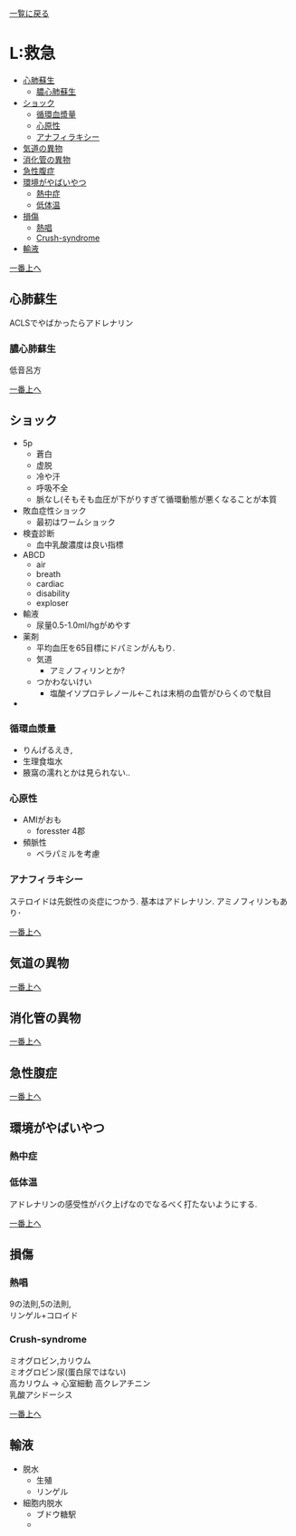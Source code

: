 [一覧に戻る](../README.md)

# L:救急

* [心肺蘇生](#心肺蘇生)
    * [膿心肺蘇生](#膿心肺蘇生)
* [ショック](#ショック)
    * [循環血漿量](#循環血漿量)
    * [心原性](#心原性)
    * [アナフィラキシー](#アナフィラキシー)
* [気道の異物](#気道の異物)
* [消化管の異物](#消化管の異物)
* [急性腹症](#急性腹症)
* [環境がやばいやつ](#環境がやばいやつ)
    * [熱中症](#熱中症)
    * [低体温](#低体温)
* [損傷](#損傷)
    * [熱唱](#熱唱)
    * [Crush-syndrome](#crush-syndrome)
* [輸液](#輸液)


[一番上へ](#l:救急)
## 心肺蘇生
ACLSでやばかったらアドレナリン
### 膿心肺蘇生
低音呂方

[一番上へ](#l:救急)
## ショック
* 5p
    * 蒼白
    * 虚脱
    * 冷や汗
    * 呼吸不全
    * 脈なし(そもそも血圧が下がりすぎて循環動態が悪くなることが本質
* 敗血症性ショック
    * 最初はワームショック
* 検査診断
    * 血中乳酸濃度は良い指標
* ABCD
    * air
    * breath
    * cardiac
    * disability
    * exploser
* 輸液
    * 尿量0.5-1.0ml/hgがめやす
* 薬剤
    * 平均血圧を65目標にドパミンがんもり.
    * 気道
        * アミノフィリンとか?
    * つかわないけい
        * 塩酸イソプロテレノール←これは末梢の血管がひらくので駄目
* 
### 循環血漿量
* りんげるえき,
* 生理食塩水
* 腋窩の濡れとかは見られない..
### 心原性
* AMIがおも  
    * foresster 4郡  
* 頻脈性
    * ベラパミルを考慮

### アナフィラキシー
ステロイドは先鋭性の炎症につかう.
基本はアドレナリン.
アミノフィリンもあり･


[一番上へ](#l:救急)
## 気道の異物
[一番上へ](#l:救急)
## 消化管の異物
[一番上へ](#l:救急)
## 急性腹症
[一番上へ](#l:救急)
## 環境がやばいやつ
### 熱中症
### 低体温
アドレナリンの感受性がバク上げなのでなるべく打たないようにする.  


[一番上へ](#l:救急)
## 損傷
### 熱唱
9の法則,5の法則,  
リンゲル+コロイド

### Crush-syndrome
ミオグロビン,カリウム  
ミオグロビン尿(蛋白尿ではない)  
高カリウム → 心室細動
高クレアチニン  
乳酸アシドーシス  


[一番上へ](#l:救急)
## 輸液
* 脱水
    * 生殖
    * リンゲル
* 細胞内脱水
    * ブドウ糖駅
    * 